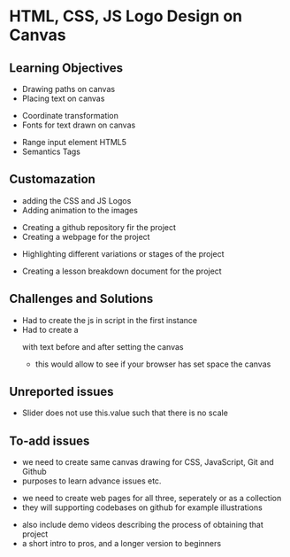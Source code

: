 # HTML, CSS, JS Logo Design on Canvas

## Learning Objectives
- Drawing paths on canvas
- Placing text on canvas
+ Coordinate transformation
+ Fonts for text drawn on canvas
* Range input element HTML5
* Semantics Tags

## Customazation
- adding the CSS and JS Logos
- Adding animation to the images
+ Creating a github repository fir the project
+ Creating a webpage for the project
- Highlighting different variations or stages of the project
* Creating a lesson breakdown document for the project

## Challenges and Solutions
+ Had to create the js in script in the first instance 
+ Had to create a <p> with text before and after setting the canvas 
    - this would allow to see if your browser has set space the canvas 

## Unreported issues 
- Slider does not use this.value such that there is no scale

## To-add issues
- we need to create same canvas drawing for CSS, JavaScript, Git and Github 
- purposes to learn advance issues etc.
+ we need to create web pages for all three, seperately or as a collection
+ they will supporting codebases on github for example illustrations
* also include demo videos describing the process of obtaining that project
* a short intro to pros, and a longer version to beginners



